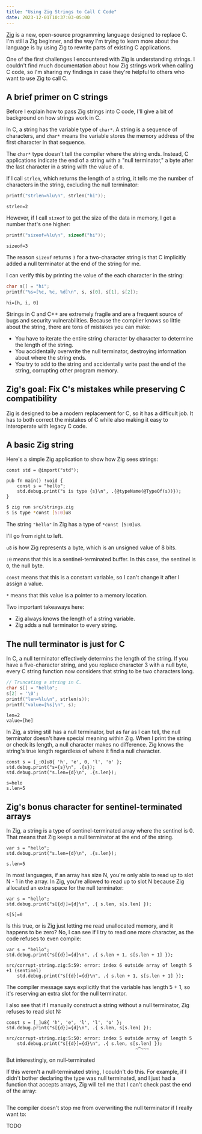 ```yaml
---
title: "Using Zig Strings to Call C Code"
date: 2023-12-01T10:37:03-05:00
---
```


[Zig](https://ziglang.org/) is a new, open-source programming language designed to replace C. I'm still a Zig beginner, and the way I'm trying to learn more about the language is by using Zig to rewrite parts of existing C applications.

One of the first challenges I encountered with Zig is understanding strings. I couldn't find much documentation about how Zig strings work when calling C code, so I'm sharing my findings in case they're helpful to others who want to use Zig to call C.

## A brief primer on C strings

Before I explain how to pass Zig strings into C code, I'll give a bit of background on how strings work in C.

In C, a string has the variable type of `char*`. A string is a sequence of characters, and `char*` means the variable stores the memory address of the first character in that sequence.

The `char*` type doesn't tell the compiler where the string ends. Instead, C applications indicate the end of a string with a "null terminator," a byte after the last character in a string with the value of `0`.

If I call `strlen`, which returns the length of a string, it tells me the number of characters in the string, excluding the null terminator:

```c
printf("strlen=%lu\n", strlen("hi"));
```

```text
strlen=2
```

However, if I call `sizeof` to get the size of the data in memory, I get a number that's one higher:

```c
printf("sizeof=%lu\n", sizeof("hi"));
```

```text
sizeof=3
```

The reason `sizeof` returns `3` for a two-character string is that C implicitly added a null terminator at the end of the string for me.

I can verify this by printing the value of the each character in the string:

```c
char s[] = "hi";
printf("%s=[%c, %c, %d]\n", s, s[0], s[1], s[2]);
```

```text
hi=[h, i, 0]
```

Strings in C and C++ are extremely fragile and are a frequent source of bugs and security vulnerabilities. Because the compiler knows so little about the string, there are tons of mistakes you can make:

- You have to iterate the entire string character by character to determine the length of the string.
- You accidentally overwrite the null terminator, destroying information about where the string ends.
- You try to add to the string and accidentally write past the end of the string, corrupting other program memory.

## Zig's goal: Fix C's mistakes while preserving C compatibility

Zig is designed to be a modern replacement for C, so it has a difficult job. It has to both correct the mistakes of C while also making it easy to interoperate with legacy C code.

## A basic Zig string

Here's a simple Zig application to show how Zig sees strings:

```zig
const std = @import("std");

pub fn main() !void {
    const s = "hello";
    std.debug.print("s is type {s}\n", .{@typeName(@TypeOf(s))});
}
```

```bash
$ zig run src/strings.zig
s is type *const [5:0]u8
```

The string `"hello"` in Zig has a type of `*const [5:0]u8`.

I'll go from right to left.

`u8` is how Zig represents a byte, which is an unsigned value of 8 bits.

`:0` means that this is a sentinel-terminated buffer. In this case, the sentinel is `0`, the null byte.

`const` means that this is a constant variable, so I can't change it after I assign a value.

`*` means that this value is a pointer to a memory location.

Two important takeaways here:

- Zig always knows the length of a string variable.
- Zig adds a null terminator to every string.

## The null terminator is just for C

In C, a null terminator effectively determins the length of the string. If you have a five-character string, and you replace character 3 with a null byte, every C string function now considers that string to be two characters long.

```c
// Truncating a string in C.
char s[] = "hello";
s[2] = '\0';
printf("len=%lu\n", strlen(s));
printf("value=[%s]\n", s);
```

```text
len=2
value=[he]
```

In Zig, a string still has a null terminator, but as far as I can tell, the null terminator doesn't have special meaning within Zig. When I print the string or check its length, a null character makes no difference. Zig knows the string's true length regardless of where it find a null character.

```zig
const s = [_:0]u8{ 'h', 'e', 0, 'l', 'o' };
std.debug.print("s={s}\n", .{s});
std.debug.print("s.len={d}\n", .{s.len});
```

```text
s=helo
s.len=5
```

## Zig's bonus character for sentinel-terminated arrays

In Zig, a string is a type of sentinel-terminated array where the sentinel is 0. That means that Zig keeps a null terminator at the end of the string.

```zig
var s = "hello";
std.debug.print("s.len={d}\n", .{s.len});
```

```text
s.len=5
```

In most languages, if an array has size N, you're only able to read up to slot N - 1 in the array. In Zig, you're allowed to read up to slot N because Zig allocated an extra space for the null terminator:

```zig
var s = "hello";
std.debug.print("s[{d}]={d}\n", .{ s.len, s[s.len] });
```

```text
s[5]=0
```

Is this true, or is Zig just letting me read unallocated memory, and it happens to be zero? No, I can see if I try to read one more character, as the code refuses to even compile:

```zig
var s = "hello";
std.debug.print("s[{d}]={d}\n", .{ s.len + 1, s[s.len + 1] });
```

```text
src/corrupt-string.zig:5:59: error: index 6 outside array of length 5 +1 (sentinel)
    std.debug.print("s[{d}]={d}\n", .{ s.len + 1, s[s.len + 1] });
```

The compiler message says explicitly that the variable has length 5 + 1, so it's reserving an extra slot for the null terminator.

I also see that if I manually construct a string without a null terminator, Zig refuses to read slot N:

```zig
const s = [_]u8{ 'h', 'e', 'l', 'l', 'o' };
std.debug.print("s[{d}]={d}\n", .{ s.len, s[s.len] });
```

```text
src/corrupt-string.zig:5:50: error: index 5 outside array of length 5
    std.debug.print("s[{d}]={d}\n", .{ s.len, s[s.len] });
                                                ~^~~~
```

But interestingly, on null-terminated

If this weren't a null-terminated string, I couldn't do this. For example, if I didn't bother declaring the type was null terminated, and I just had a function that accepts arrays, Zig will tell me that I can't check past the end of the array:

```zig

```

The compiler doesn't stop me from overwriting the null terminator if I really want to:

TODO
